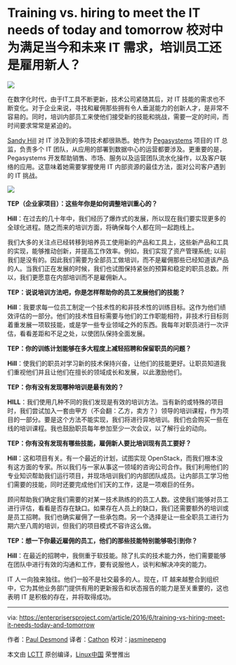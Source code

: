Training vs. hiring to meet the IT needs of today and tomorrow 校对中
为满足当今和未来 IT 需求，培训员工还是雇用新人？
================================================================

![](https://enterprisersproject.com/sites/default/files/styles/620x350/public/images/cio_talent_4.png?itok=QLhyS_Xf)

在数字化时代，由于IT工具不断更新，技术公司紧随其后，对 IT 技能的需求也不断变化。对于企业来说，寻找和雇佣那些拥有令人垂涎能力的创新人才，是非常不容易的。同时，培训内部员工来使他们接受新的技能和挑战，需要一定的时间，而时间要求常常是紧迫的。


[Sandy Hill][1] 对 IT 涉及到的多项技术都很熟悉。她作为 [Pegasystems][2] 项目的 IT 总监，负责多个 IT 团队，从应用的部署到数据中心的运营都要涉及。更重要的是，Pegasystems 开发帮助销售、市场、服务以及运营团队流水化操作，以及客户联络的应用。这意味着她需要掌握使用 IT 内部资源的最佳方法，面对公司客户遇到的 IT 挑战。


![](https://enterprisersproject.com/sites/default/files/CIO_Q%20and%20A_0.png)

**TEP（企业家项目）：这些年你是如何调整培训重心的？**

**Hill**：在过去的几十年中，我们经历了爆炸式的发展，所以现在我们要实现更多的全球化进程。随之而来的培训方面，将确保每个人都在同一起跑线上。

我们大多的关注点已经转移到培养员工使用新的产品和工具上，这些新产品和工具的实现，能够推动创新，并提高工作效率。例如，我们实现了资产管理系统; 以前我们是没有的。因此我们需要为全部员工做培训，而不是雇佣那些已经知道该产品的人。当我们正在发展的时候，我们也试图保持紧张的预算和稳定的职员总数。所以，我们更愿意在内部培训而不是雇佣新人。

**TEP：说说培训方法吧，你是怎样帮助你的员工发展他们的技能？**

**Hill**：我要求每一位员工制定一个技术性的和非技术性的训练目标。这作为他们绩效评估的一部分。他们的技术性目标需要与他们的工作职能相符，非技术行目标则着重发展一项软技能，或是学一些专业领域之外的东西。我每年对职员进行一次评估，看看差距和不足之处，以使团队保持全面发展。

**TEP：你的训练计划能够在多大程度上减轻招聘和保留职员的问题？**

**Hill**：使我们的职员对学习新的技术保持兴奋，让他们的技能更好。让职员知道我们重视他们并且让他们在擅长的领域成长和发展，以此激励他们。

**TEP：你有没有发现哪种培训是最有效的？**

**HILL**：我们使用几种不同的我们发现是有效的培训方法。当有新的或特殊的项目时，我们尝试加入一套由甲方（不会翻：乙方，卖方？）领导的培训课程，作为项目的一部分。要是这个方法不能实现，我们将进行异地培训。我们也会购买一些在线的培训课程。我也鼓励职员每年参加至少一次会议，以了解行业的动向。

**TEP：你有没有发现有哪些技能，雇佣新人要比培训现有员工要好？**

**Hill**：这和项目有关。有一个最近的计划，试图实现 OpenStack，而我们根本没有这方面的专家。所以我们与一家从事这一领域的咨询公司合作。我们利用他们的专业知识帮助我们运行项目，并现场培训我们的内部团队成员。让内部员工学习他们需要的技能，同时还要完成他们们天的工作，这是一项艰巨的任务。

顾问帮助我们确定我们需要的对某一技术熟练的的员工人数。这使我们能够对员工进行评估，看看是否存在缺口。如果存在人员上的缺口，我们还需要额外的培训或是员工招聘。我们也确实雇佣了一些承包商。另一个选择是让一些全职员工进行为期六至八周的培训，但我们的项目模式不容许这么做。

**TEP：想一下你最近雇佣的员工，他们的那些技能特别能够吸引到你？**

**Hill**：在最近的招聘中，我侧重于软技能。除了扎实的技术能力外，他们需要能够在团队中进行有效的沟通和工作，要有说服他人，谈判和解决冲突的能力。

IT 人一向独来独往。他们一般不是社交最多的人。现在，IT 越来越整合到组织中，它为其他业务部门提供有用的更新报告和状态报告的能力是至关重要的，这也表明 IT 是积极的存在，并将取得成功。

--------------------------------------------------------------------------------

via: https://enterprisersproject.com/article/2016/6/training-vs-hiring-meet-it-needs-today-and-tomorrow

作者：[Paul Desmond][a]
译者：[Cathon](https://github.com/Cathon)
校对：[jasminepeng](https://github.com/jasminepeng)

本文由 [LCTT](https://github.com/LCTT/TranslateProject) 原创编译，[Linux中国](https://linux.cn/) 荣誉推出

[a]: https://enterprisersproject.com/user/paul-desmond
[1]: https://enterprisersproject.com/user/sandy-hill
[2]: https://www.pega.com/pega-can?&utm_source=google&utm_medium=cpc&utm_campaign=900.US.Evaluate&utm_term=pegasystems&gloc=9009726&utm_content=smAXuLA4U|pcrid|102822102849|pkw|pegasystems|pmt|e|pdv|c|




